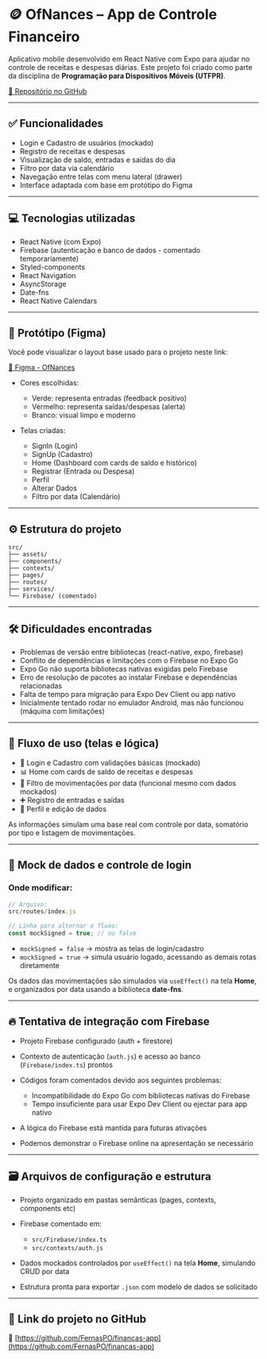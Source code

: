 # 🪙 **OfNances – App de Controle Financeiro**

Aplicativo mobile desenvolvido em React Native com Expo para ajudar no controle de receitas e despesas diárias. Este projeto foi criado como parte da disciplina de **Programação para Dispositivos Móveis (UTFPR)**.

[🔗 Repositório no GitHub](https://github.com/FernasPO/financas-app)

---

## ✅ Funcionalidades

* Login e Cadastro de usuários (mockado)
* Registro de receitas e despesas
* Visualização de saldo, entradas e saídas do dia
* Filtro por data via calendário
* Navegação entre telas com menu lateral (drawer)
* Interface adaptada com base em protótipo do Figma

---

## 💻 Tecnologias utilizadas

* React Native (com Expo)
* Firebase (autenticação e banco de dados - comentado temporariamente)
* Styled-components
* React Navigation
* AsyncStorage
* Date-fns
* React Native Calendars

---

## 🎨 Protótipo (Figma)

Você pode visualizar o layout base usado para o projeto neste link:

[🔗 Figma - OfNances](https://www.figma.com/design/C2wIBFKFYcQU99wy9EbAuF/OfNances)

* Cores escolhidas:

  * Verde: representa entradas (feedback positivo)
  * Vermelho: representa saídas/despesas (alerta)
  * Branco: visual limpo e moderno

* Telas criadas:

  * SignIn (Login)
  * SignUp (Cadastro)
  * Home (Dashboard com cards de saldo e histórico)
  * Registrar (Entrada ou Despesa)
  * Perfil
  * Alterar Dados
  * Filtro por data (Calendário)

---

## ⚙️ Estrutura do projeto

```
src/
├── assets/
├── components/
├── contexts/
├── pages/
├── routes/
├── services/
└── Firebase/ (comentado)
```

---

## 🛠️ Dificuldades encontradas

* Problemas de versão entre bibliotecas (react-native, expo, firebase)
* Conflito de dependências e limitações com o Firebase no Expo Go
* Expo Go não suporta bibliotecas nativas exigidas pelo Firebase
* Erro de resolução de pacotes ao instalar Firebase e dependências relacionadas
* Falta de tempo para migração para Expo Dev Client ou app nativo
* Inicialmente tentado rodar no emulador Android, mas não funcionou (máquina com limitações)

---

## 🔄 Fluxo de uso (telas e lógica)

* 🔐 Login e Cadastro com validações básicas (mockado)
* 📊 Home com cards de saldo de receitas e despesas
* 📅 Filtro de movimentações por data (funcional mesmo com dados mockados)
* ➕ Registro de entradas e saídas
* 👤 Perfil e edição de dados

As informações simulam uma base real com controle por data, somatório por tipo e listagem de movimentações.

---

## 🧪 Mock de dados e controle de login

### Onde modificar:

```js
// Arquivo:
src/routes/index.js

// Linha para alternar o fluxo:
const mockSigned = true; // ou false
```

* `mockSigned = false` → mostra as telas de login/cadastro
* `mockSigned = true` → simula usuário logado, acessando as demais rotas diretamente

Os dados das movimentações são simulados via `useEffect()` na tela **Home**, e organizados por data usando a biblioteca **date-fns**.

---

## 🔥 Tentativa de integração com Firebase

* Projeto Firebase configurado (auth + firestore)
* Contexto de autenticação (`auth.js`) e acesso ao banco (`Firebase/index.ts`) prontos
* Códigos foram comentados devido aos seguintes problemas:

  * Incompatibilidade do Expo Go com bibliotecas nativas do Firebase
  * Tempo insuficiente para usar Expo Dev Client ou ejectar para app nativo
* A lógica do Firebase está mantida para futuras ativações
* Podemos demonstrar o Firebase online na apresentação se necessário

---

## 🗃️ Arquivos de configuração e estrutura

* Projeto organizado em pastas semânticas (pages, contexts, components etc)
* Firebase comentado em:

  * `src/Firebase/index.ts`
  * `src/contexts/auth.js`
* Dados mockados controlados por `useEffect()` na tela **Home**, simulando CRUD por data
* Estrutura pronta para exportar `.json` com modelo de dados se solicitado

---

## 📎 Link do projeto no GitHub

🔗 [https://github.com/FernasPO/financas-app](https://github.com/FernasPO/financas-app)
